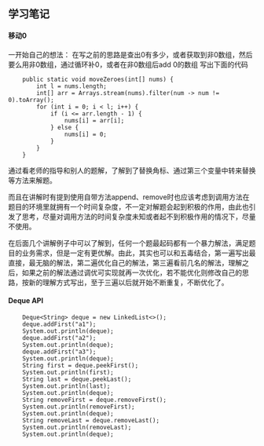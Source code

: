 ## 学习笔记

#### 移动0
一开始自己的想法：
在写之前的思路是查出0有多少，或者获取到非0数组，然后要么用非0数组，通过循环补0，或者在非0数组后add 0的数组
写出下面的代码
```
    public static void moveZeroes(int[] nums) {
        int l = nums.length;
        int[] arr = Arrays.stream(nums).filter(num -> num != 0).toArray();
        for (int i = 0; i < l; i++) {
            if (i <= arr.length - 1) {
                nums[i] = arr[i];
            } else {
                nums[i] = 0;
            }
        }
    }
```
通过看老师的指导和别人的题解，了解到了替换角标、通过第三个变量中转来替换等方法来解题。

而且在讲解时有提到使用自带方法append、remove时也应该考虑到调用方法在题目的环境里就拥有一个时间复杂度，不一定对解题会起到积极的作用，由此也引发了思考，尽量对调用方法的时间复杂度未知或者起不到积极作用的情况下，尽量不使用。

在后面几个讲解例子中可以了解到，任何一个题最起码都有一个暴力解法，满足题目的业务需求，但是一定有更优解。由此，其实也可以和五毒结合，第一遍写出最直接，最无脑的解法，第二遍优化自己的解法，第三遍看前几名的解法，理解之后，如果之前的解法通过调优可实现就再一次优化，若不能优化则修改自己的思路，按新的理解方式写出，至于三遍以后就开始不断重复，不断优化了。


#### Deque API 

```
    Deque<String> deque = new LinkedList<>();
    deque.addFirst("a1");
    System.out.println(deque);
    deque.addFirst("a2");
    System.out.println(deque);
    deque.addFirst("a3");
    System.out.println(deque);
    String first = deque.peekFirst();
    System.out.println(first);
    String last = deque.peekLast();
    System.out.println(last);
    System.out.println(deque);
    String removeFirst = deque.removeFirst();
    System.out.println(removeFirst);
    System.out.println(deque);
    String removeLast = deque.removeLast();
    System.out.println(removeLast);
    System.out.println(deque);
```